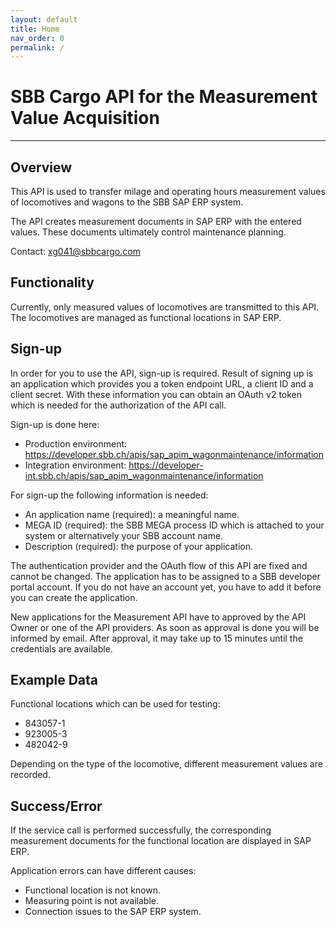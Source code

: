 ```yaml
---
layout: default
title: Home
nav_order: 0
permalink: /
---
```

# SBB Cargo API for the Measurement Value Acquisition

---
## Overview
This API is used to transfer milage and operating hours measurement values of locomotives and wagons to the SBB SAP ERP system.

The API creates measurement documents in SAP ERP with the entered values. These documents ultimately control maintenance planning.

Contact: [xg041@sbbcargo.com](mailto:xg041@sbbcargo.com)

## Functionality
Currently, only measured values of locomotives are transmitted to this API. The locomotives are managed as functional locations in SAP ERP.

## Sign-up
In order for you to use the API, sign-up is required. Result of signing up is an application which provides you a token endpoint URL, a client ID and a client secret. With these information you can obtain an OAuth v2 token which is needed for the authorization of the API call.

Sign-up is done here:
* Production environment: https://developer.sbb.ch/apis/sap_apim_wagonmaintenance/information
* Integration environment: https://developer-int.sbb.ch/apis/sap_apim_wagonmaintenance/information

For sign-up the following information is needed:
* An application name (required): a meaningful name.
* MEGA ID (required): the SBB MEGA process ID which is attached to your system or alternatively your SBB account name.
* Description (required): the purpose of your application.

The authentication provider and the OAuth flow of this API are fixed and cannot be changed.
The application has to be assigned to a SBB developer portal account. If you do not have an account yet, you have to add it before you can create the application.

New applications for the Measurement API have to approved by the API Owner or one of the API providers. As soon as approval is done you will be informed by email.
After approval, it may take up to 15 minutes until the credentials are available.

## Example Data
Functional locations which can be used for testing:
* 843057-1
* 923005-3
* 482042-9

Depending on the type of the locomotive, different measurement values are recorded.

## Success/Error
If the service call is performed successfully, the corresponding measurement documents for the functional location are displayed in SAP ERP.

Application errors can have different causes:
* Functional location is not known.
* Measuring point is not available.
* Connection issues to the SAP ERP system.